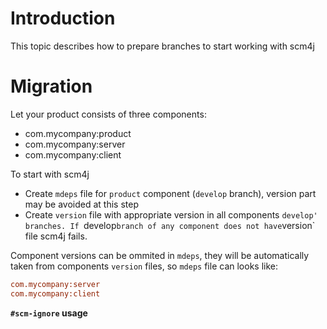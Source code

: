 # Introduction

This topic describes how to prepare branches to start working with scm4j

# Migration

Let your product consists of three components:

- com.mycompany:product
- com.mycompany:server
- com.mycompany:client

To start with scm4j

- Create `mdeps` file for `product` component (`develop` branch), version part may be avoided at this step
- Create `version` file with appropriate version in all components `develop' branches. If `develop` branch of any component does not have `version` file scm4j fails.

Component versions can be ommited in `mdeps`, they will be automatically taken from components `version` files, so `mdeps` file can looks like:
```ini
com.mycompany:server
com.mycompany:client
```

**`#scm-ignore` usage**




